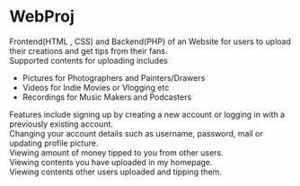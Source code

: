 # WebProj

Frontend(HTML , CSS) and Backend(PHP) of an Website for users to upload their creations and get tips from their fans.  
Supported contents for uploading includes
<ul>
<li>Pictures for Photographers and Painters/Drawers</li>
<li>Videos for Indie Movies or Vlogging etc </li>
<li>Recordings for Music Makers and Podcasters</li>
</ul>
Features include signing up by creating a new account or logging in with a previously existing account.<br>
Changing your account details such as username, password, mail or updating profile picture.  <br>
Viewing amount of money tipped to you from other users.  <br>
Viewing contents you have uploaded in my homepage.  <br>
Viewing contents other users uploaded and tipping them.  <br>

